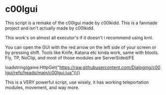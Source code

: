 # c00lgui
This script is a remake of the c00lgui made by c00lkidd.
This is a fanmade project and isn't actually made by c00lkidd.

This work's on almost all executor's if it doesn't i recommend using krnl.

You can open the GUI with the red arrow on the left side of your screen or by pressing shift.
Tools like Knife, Katana etc kinda work, same with btools.
Fly, TP, NoClip, and most of those modules are ServerSided/FE

loadstring(game:HttpGet("https://raw.githubusercontent.com/Dialoging/c00lgui/refs/heads/main/c00lgui.lua"))()

This is a VERY powerful script, use wisely, it has working teleportation modules, movement, and way more.
